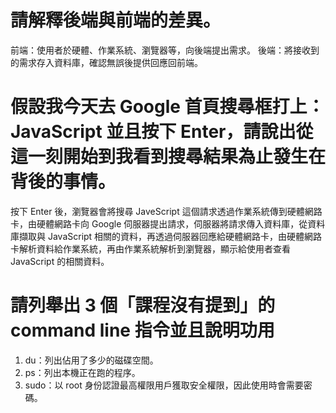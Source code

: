 # 請解釋後端與前端的差異。

前端：使用者於硬體、作業系統、瀏覽器等，向後端提出需求。
後端：將接收到的需求存入資料庫，確認無誤後提供回應回前端。

# 假設我今天去 Google 首頁搜尋框打上：JavaScript 並且按下 Enter，請說出從這一刻開始到我看到搜尋結果為止發生在背後的事情。

按下 Enter 後，瀏覽器會將搜尋 JaveScript 這個請求透過作業系統傳到硬體網路卡，由硬體網路卡向 Google 伺服器提出請求，伺服器將請求傳入資料庫，從資料庫擷取與 JavaScript 相關的資料，再透過伺服器回應給硬體網路卡，由硬體網路卡解析資料給作業系統，再由作業系統解析到瀏覽器，顯示給使用者查看 JavaScript 的相關資料。

# 請列舉出 3 個「課程沒有提到」的 command line 指令並且說明功用
1. du：列出佔用了多少的磁碟空間。
2. ps：列出本機正在跑的程序。
3. sudo：以 root 身份認證最高權限用戶獲取安全權限，因此使用時會需要密碼。
